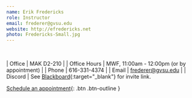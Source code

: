 ```yaml
---
name: Erik Fredericks
role: Instructor
email: frederer@gvsu.edu
website: http://efredericks.net
photo: Fredericks-Small.jpg
---
```


&nbsp;

| Office | MAK D2-210 |
| Office Hours | MWF, 11:00am - 12:00pm (or by appointment) |
| Phone | 616-331-4374 |
| Email | frederer@gvsu.edu |
| Discord | See [Blackboard](https://lms.gvsu.edu){:target="_blank"} for invite link.

[Schedule an appointment](mailto:frederer@gvsu.edu){: .btn .btn-outline }
